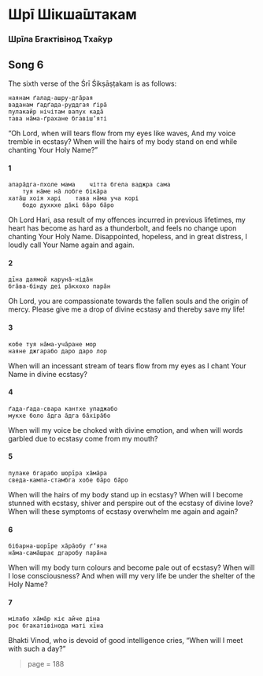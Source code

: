 # Шрī Шікша̄штакам

### Шрīла Бгактівінод Тха̄кур

## Song 6

The sixth verse of the Śrī Śikṣāṣṭakam is as follows:

    наянам ґалад-ашру-дга̄рая
    ваданам ґадґада-руддгая ґіра̄
    пулакайр нічітам вапух када̄
    тава на̄ма-ґрахане бгавішʼяті

“Oh Lord, when will tears flow from my eyes like waves, And my voice tremble in ecstasy? When will the hairs of my body stand on end while chanting Your Holy Name?”

#### 1

    апара̄дга-пхоле мама    чітта бгела ваджра сама
        туя на̄ме на̄ лобге біка̄ра
    хата̄ш хоія харі    тава на̄ма уча корі
        бодо духкхе да̄кі ба̄ро ба̄ро

Oh Lord Hari, asa result of my offences incurred in previous lifetimes, my heart has become as hard as a thunderbolt, and feels no change upon chanting Your Holy Name. Disappointed, hopeless, and in great distress, I loudly call Your Name again and again.

#### 2

    дīна даямой каруна̄-ніда̄н
    бга̄ва-бінду деі ра̄кхохо пара̄н

Oh Lord, you are compassionate towards the fallen souls and the origin of mercy. Please give me a drop of divine ecstasy and thereby save my life!

#### 3

    кобе туя на̄ма-уча̄ране мор
    наяне джгарабо даро даро лор

When will an incessant stream of tears flow from my eyes as I chant Your Name in divine ecstasy?

#### 4

    ґада-ґада-свара кантхе упаджабо
    мукхе боло а̄дга а̄дга ба̄хіра̄бо

When will my voice be choked with divine emotion, and when will words garbled due to ecstasy come from my mouth?

#### 5

    пулаке бгарабо шорīра ха̄ма̄ра
    сведа-кампа-стамбга хобе ба̄ро ба̄ро

When will the hairs of my body stand up in ecstasy? When will I become stunned with ecstasy, shiver and perspire out of the ecstasy of divine love? When will these symptoms of ecstasy overwhelm me again and again?

#### 6

    бібарна-шорīре ха̄ра̄обу ґʼяна
    на̄ма-сама̄шрає дгаробу пара̄на

When will my body turn colours and become pale out of ecstasy? When will I lose consciousness? And when will my very life be under the shelter of the Holy Name?

#### 7

    мілабо ха̄ма̄р кіє айче діна
    роє бгакатівінода маті хīна

Bhakti Vinod, who is devoid of good intelligence cries, “When will I meet with such a day?”


> page = 188